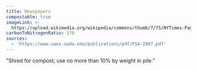 ```yaml
---
title: Newspapers
compostable: true
imageLink: >-
  https://upload.wikimedia.org/wikipedia/commons/thumb/7/75/NYTimes-Page1-11-11-1918.jpg/640px-NYTimes-Page1-11-11-1918.jpg
carbonToNitrogenRatio: 170
sources:
  - 'https://www.uaex.uada.edu/publications/pdf/FSA-2087.pdf'
---
```


"Shred for compost; use no more than 10% by weight in pile."
